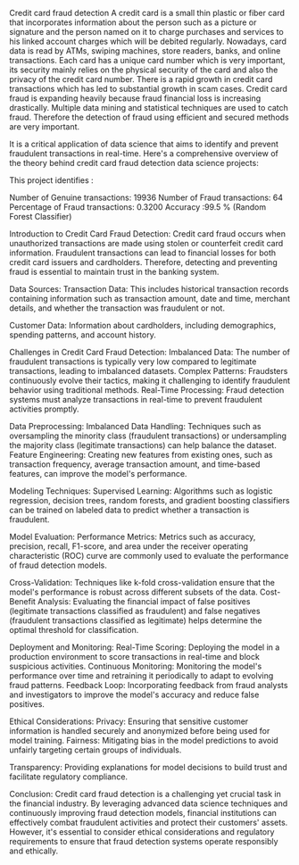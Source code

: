 Credit card fraud detection
A credit card is a small thin plastic or fiber card that incorporates information about the person such as a picture or signature and the person named on it to charge purchases and services to his linked account charges which will be debited regularly.
Nowadays, card data is read by ATMs, swiping machines, store readers, banks, and online transactions. Each card has a unique card number which is very important, its security mainly relies on the physical security of the card and also the privacy of the credit card number. There is a rapid growth in credit card transactions which has led to substantial growth in scam cases. Credit card fraud is expanding heavily because fraud financial loss is increasing drastically. Multiple data mining and statistical techniques are used to catch fraud. Therefore the detection of fraud using efficient and secured methods are very important.

It is a critical application of data science that aims to identify and prevent fraudulent transactions in real-time. Here's a comprehensive overview of the theory behind credit card fraud detection data science projects:

This project identifies :

Number of Genuine transactions: 19936
Number of Fraud transactions: 64
Percentage of Fraud transactions: 0.3200
Accuracy :99.5 % (Random Forest Classifier)

Introduction to Credit Card Fraud Detection:
Credit card fraud occurs when unauthorized transactions are made using stolen or counterfeit credit card information. Fraudulent transactions can lead to financial losses for both credit card issuers and cardholders. Therefore, detecting and preventing fraud is essential to maintain trust in the banking system.

Data Sources:
Transaction Data: This includes historical transaction records containing information such as transaction amount, date and time, merchant details, and whether the transaction was fraudulent or not.

Customer Data: Information about cardholders, including demographics, spending patterns, and account history.

Challenges in Credit Card Fraud Detection:
Imbalanced Data: The number of fraudulent transactions is typically very low compared to legitimate transactions, leading to imbalanced datasets. Complex Patterns: Fraudsters continuously evolve their tactics, making it challenging to identify fraudulent behavior using traditional methods. Real-Time Processing: Fraud detection systems must analyze transactions in real-time to prevent fraudulent activities promptly.

Data Preprocessing:
Imbalanced Data Handling: Techniques such as oversampling the minority class (fraudulent transactions) or undersampling the majority class (legitimate transactions) can help balance the dataset. Feature Engineering: Creating new features from existing ones, such as transaction frequency, average transaction amount, and time-based features, can improve the model's performance.

Modeling Techniques:
Supervised Learning: Algorithms such as logistic regression, decision trees, random forests, and gradient boosting classifiers can be trained on labeled data to predict whether a transaction is fraudulent.

Model Evaluation:
Performance Metrics: Metrics such as accuracy, precision, recall, F1-score, and area under the receiver operating characteristic (ROC) curve are commonly used to evaluate the performance of fraud detection models.

Cross-Validation: Techniques like k-fold cross-validation ensure that the model's performance is robust across different subsets of the data. Cost-Benefit Analysis: Evaluating the financial impact of false positives (legitimate transactions classified as fraudulent) and false negatives (fraudulent transactions classified as legitimate) helps determine the optimal threshold for classification.

Deployment and Monitoring:
Real-Time Scoring: Deploying the model in a production environment to score transactions in real-time and block suspicious activities. Continuous Monitoring: Monitoring the model's performance over time and retraining it periodically to adapt to evolving fraud patterns. Feedback Loop: Incorporating feedback from fraud analysts and investigators to improve the model's accuracy and reduce false positives.

Ethical Considerations:
Privacy: Ensuring that sensitive customer information is handled securely and anonymized before being used for model training. Fairness: Mitigating bias in the model predictions to avoid unfairly targeting certain groups of individuals.

Transparency:
Providing explanations for model decisions to build trust and facilitate regulatory compliance.

Conclusion:
Credit card fraud detection is a challenging yet crucial task in the financial industry. By leveraging advanced data science techniques and continuously improving fraud detection models, financial institutions can effectively combat fraudulent activities and protect their customers' assets. However, it's essential to consider ethical considerations and regulatory requirements to ensure that fraud detection systems operate responsibly and ethically.
